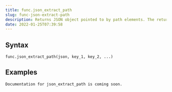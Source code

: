 ```yaml
---
title: func.json_extract_path
slug: func-json-extract-path
description: Returns JSON object pointed to by path elements. The return value will be a type of JSON.
date: 2022-01-25T07:39:58
---
```



## Syntax



```
func.json_extract_path(json, key_1, key_2, ...)
```


## Examples



```
Documentation for json_extract_path is coming soon.
```
